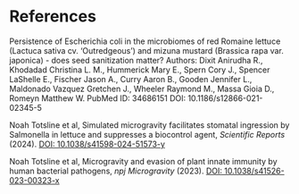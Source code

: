 # References

Persistence of Escherichia coli in the microbiomes of red Romaine lettuce (Lactuca sativa cv. ‘Outredgeous’) and mizuna mustard (Brassica rapa var. japonica) - does seed sanitization matter? Authors: Dixit Anirudha R., Khodadad Christina L. M., Hummerick Mary E., Spern Cory J., Spencer LaShelle E., Fischer Jason A., Curry Aaron B., Gooden Jennifer L., Maldonado Vazquez Gretchen J., Wheeler Raymond M., Massa Gioia D., Romeyn Matthew W. PubMed ID: 34686151 DOI: 10.1186/s12866-021-02345-5



Noah Totsline et al, Simulated microgravity facilitates stomatal ingression by Salmonella in lettuce and suppresses a biocontrol agent, _Scientific Reports_ (2024). [DOI: 10.1038/s41598-024-51573-y](https://dx.doi.org/10.1038/s41598-024-51573-y)

Noah Totsline et al, Microgravity and evasion of plant innate immunity by human bacterial pathogens, _npj Microgravity_ (2023). [DOI: 10.1038/s41526-023-00323-x](https://dx.doi.org/10.1038/s41526-023-00323-x)





